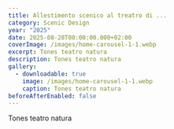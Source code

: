 ```yaml
---
title: Allestimento scenico al treatro di ...
category: Scenic Design
year: "2025"
date: 2025-08-28T00:00:00.000+02:00
coverImage: /images/home-carousel-1-1.webp
excerpt: Tones teatro natura
description: Tones teatro natura
gallery:
  - downloadable: true
    image: /images/home-carousel-1-1.webp
    caption: Tones teatro natura
beforeAfterEnabled: false
---
```

Tones teatro natura
